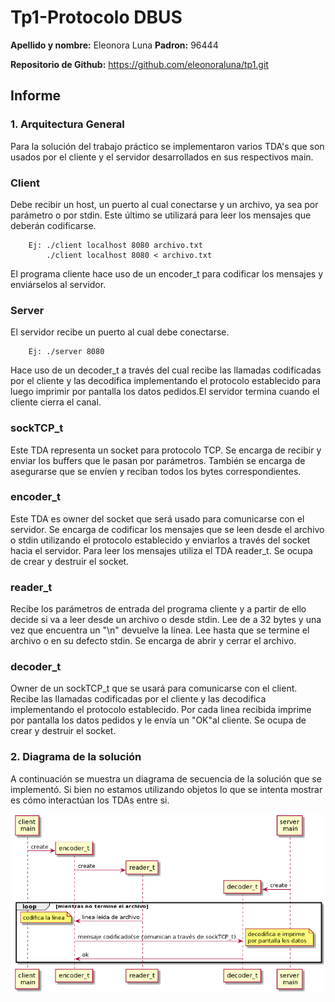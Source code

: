 # Tp1-Protocolo DBUS

**Apellido y nombre:** Eleonora Luna 
**Padron:** 96444

**Repositorio de Github:** https://github.com/eleonoraluna/tp1.git

## Informe

### 1. Arquitectura General

Para la solución del trabajo práctico se implementaron varios TDA's que son usados por el cliente y 
el servidor desarrollados en sus respectivos main.

### Client

Debe recibir un host, un puerto al cual conectarse y un archivo, ya sea por parámetro o por stdin.
Este último se utilizará para leer los mensajes que deberán codificarse.

```
	Ej: ./client localhost 8080 archivo.txt
	    ./client localhost 8080 < archivo.txt
```

El programa cliente hace uso de un encoder_t para codificar los mensajes y enviárselos al servidor.

### Server

El servidor recibe un puerto al cual debe conectarse.
```
	Ej: ./server 8080
```
Hace uso de un decoder_t a través del cual recibe las llamadas codificadas por el cliente y las decodifica
implementando el protocolo establecido para luego imprimir por pantalla los datos pedidos.El servidor termina 
cuando el cliente cierra el canal.

### sockTCP_t

Este TDA representa un socket para protocolo TCP. Se encarga de recibir y enviar los 
buffers que le pasan por parámetros. También se encarga de asegurarse que se envíen y 
reciban todos los bytes correspondientes.

### encoder_t

Este TDA es owner del socket que será usado para comunicarse con el servidor. Se encarga de codificar los
mensajes que se leen desde el archivo o stdin utilizando el protocolo establecido y enviarlos a través 
del socket hacia el servidor. Para leer los mensajes utiliza el TDA reader_t. Se ocupa de crear y 
destruir el socket.

### reader_t

Recibe los parámetros de entrada del programa cliente y a partir de ello decide si va a leer desde un
archivo o desde stdin. Lee de a 32 bytes y una vez que encuentra un "\n" devuelve la línea. Lee hasta
que se termine el archivo o en su defecto stdin. Se encarga de abrir y cerrar el archivo.

### decoder_t

Owner de un sockTCP_t que se usará para comunicarse con el client. Recibe las llamadas codificadas
por el cliente y las decodifica implementando el protocolo establecido. Por cada linea recibida imprime 
por pantalla los datos pedidos y le envía un "OK"al cliente. Se ocupa de crear y destruir el socket.

### 2. Diagrama de la solución

A continuación se muestra un diagrama de secuencia de la solución que se implementó.
Si bien no estamos utilizando objetos lo que se intenta mostrar es cómo interactúan los TDAs entre si.


<p align="center">
<img src="diagrama_secuencia.png">
</p>




